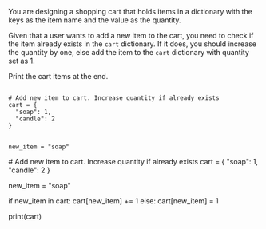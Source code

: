 You are designing a shopping cart that holds items in a dictionary with the keys as the item name and the value as the quantity.

Given that a user wants to add a new item to the cart, you need to check if the item already exists in the `cart` dictionary. If it does, you should increase the quantity by one, else add the item to the `cart` dictionary with quantity set as 1.

Print the cart items at the end.

<Editor lang="python" type="exercise">
<code>
# Add new item to cart. Increase quantity if already exists
cart = {
  "soap": 1,
  "candle": 2
}

new_item = "soap"
</code>

<solution>
# Add new item to cart. Increase quantity if already exists
cart = {
  "soap": 1,
  "candle": 2
}

new_item = "soap"

if new_item in cart:
  cart[new_item] += 1
else:
  cart[new_item] = 1

print(cart)
</solution>
</Editor>
